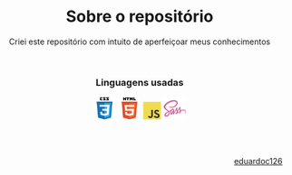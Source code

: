 <h1 align="center">Sobre o repositório</h1>

<p align="center">Criei este repositório com intuito de aperfeiçoar meus conhecimentos</p>

<br>

<h3 align="center">Linguagens usadas</h3>
<p align="center">
<img src="https://raw.githubusercontent.com/devicons/devicon/master/icons/css3/css3-original-wordmark.svg" width="40" height="40"/>
<img src="https://raw.githubusercontent.com/devicons/devicon/master/icons/html5/html5-original-wordmark.svg" width="40" height="40"/>
<img src="https://raw.githubusercontent.com/devicons/devicon/master/icons/javascript/javascript-original.svg" width="32" height="32"/>
<img src="https://raw.githubusercontent.com/devicons/devicon/master/icons/sass/sass-original.svg" alt="sass" width="40" height="40"/>
</p>

<br>
<br>
<p align="right"><a href="https://marcoseduardo.dev.br">eduardoc126</a></p>
